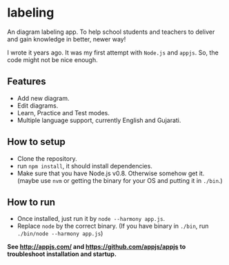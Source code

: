 # labeling
An diagram labeling app. To help school students and teachers to deliver and gain knowledge in better, newer way!

I wrote it years ago. It was my first attempt with `Node.js` and `appjs`. So, the code might not be nice enough.

## Features
- Add new diagram.
- Edit diagrams.
- Learn, Practice and Test modes.
- Multiple language support, currently English and Gujarati.

## How to setup
- Clone the repository.
- run `npm install`, it should install dependencies.
- Make sure that you have Node.js v0.8. Otherwise somehow get it. (maybe use `nvm` or getting the binary for your OS and putting it in `./bin`.)

## How to run
- Once installed, just run it by `node --harmony app.js`.
- Replace `node` by the correct binary. (If you have binary in `./bin`, run `./bin/node --harmony app.js`)

**See http://appjs.com/ and https://github.com/appjs/appjs to troubleshoot installation and startup.**
